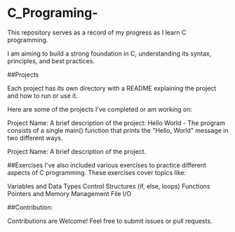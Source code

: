 # C_Programing-
This repository serves as a record of my progress as I learn C programming. 

I am aiming to build a strong foundation in C, understanding its syntax, principles, and best practices.

##Projects

Each project has its own directory with a README explaining the project and how to run or use it.

Here are some of the projects I've completed or am working on:

Project Name:          A brief description of the project: 
Hello World     -       The program consists of a single main() function that prints the "Hello, World" message in two different ways.

Project Name: A brief description of the project.


##Exercises
I've also included various exercises to practice different aspects of C programming. These exercises cover topics like:

Variables and Data Types
Control Structures (if, else, loops)
Functions
Pointers and Memory Management
File I/O


##Contribution: 

Contributions are Welcome! Feel free to submit issues or pull requests. 
